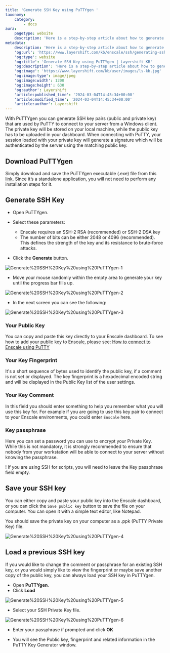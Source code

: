 ```yaml
---
title: 'Generate SSH Key using PuTTYgen '
taxonomy:
    category:
        - docs
aura:
    pagetype: website
    description: 'Here is a step-by-step article about how to generate SSH key using PuTTYgen, so you can access your server via SSH from a Windows client.'
metadata:
    description: 'Here is a step-by-step article about how to generate SSH key using PuTTYgen, so you can access your server via SSH from a Windows client.'
    'og:url': 'https://www.layershift.com/kb/enscale/ssh/generating-ssh-keys-with-puttygen'
    'og:type': website
    'og:title': 'Generate SSH Key using PuTTYgen | Layershift KB'
    'og:description': 'Here is a step-by-step article about how to generate SSH key using PuTTYgen, so you can access your server via SSH from a Windows client.'
    'og:image': 'https://www.layershift.com/kb/user/images/ls-kb.jpg'
    'og:image:type': image/jpeg
    'og:image:width': 1200
    'og:image:height': 630
    'og:author': Layershift
    'article:published_time': '2024-03-04T14:45:34+00:00'
    'article:modified_time': '2024-03-04T14:45:34+00:00'
    'article:author': Layershift
---
```


With PuTTYgen you can generate SSH key pairs (public and private key) that are used by PuTTY to connect to your server from a Windows client. The private key will be stored on your local machine, while the public key has to be uploaded in your dashboard. When connecting with PuTTY, your session loaded with your private key will generate a signature which will be authenticated by the server using the matching public key.

## Download PuTTYgen

Simply download and save the PuTTYgen executable (.exe) file from this [link](http://www.chiark.greenend.org.uk/~sgtatham/putty/download.html). Since it’s a standalone application, you will not need to perform any installation steps for it.

## Generate SSH Key

* Open PuTTYgen.
* Select these parameters:

	* 	Enscale requires an SSH-2 RSA (recommended) or SSH-2 DSA key
	* 	The number of bits can be either 2048 or 4096 (recommended). This defines the strength of the key and its resistance to brute-force attacks.

* Click the **Generate** button.

![Generate%20SSH%20Key%20using%20PuTTYgen-1](Generate%20SSH%20Key%20using%20PuTTYgen-1.png "Generate%20SSH%20Key%20using%20PuTTYgen-1")

* Move your mouse randomly within the empty area to generate your key until the progress bar fills up.

![Generate%20SSH%20Key%20using%20PuTTYgen-2](Generate%20SSH%20Key%20using%20PuTTYgen-2.png "Generate%20SSH%20Key%20using%20PuTTYgen-2")

* In the next screen you can see the following:

![Generate%20SSH%20Key%20using%20PuTTYgen-3](Generate%20SSH%20Key%20using%20PuTTYgen-3.png "Generate%20SSH%20Key%20using%20PuTTYgen-3")

### Your Public Key

You can copy and paste this key directly to your Enscale dashboard. To see how to add your public key to Enscale, please see: [How to connect to Enscale using PuTTY](../how-to-connect-to-enscale-using-putty)

### Your Key Fingerprint

It's a short sequence of bytes used to identify the public key, if a comment is not set or displayed. The key fingerprint is a hexadecimal encoded string and will be displayed in the Public Key list of the user settings.

### Your Key Comment

In this field you should enter something to help you remember what you will use this key for. For example if you are going to use this key pair to connect to your Enscale environments, you could enter `Enscale` here.

### Key passphrase

Here you can set a password you can use to encrypt your Private Key. While this is not mandatory, it is strongly recommended to ensure that nobody from your workstation will be able to connect to your server without knowing the passphrase.

! If you are using SSH for scripts, you will need to leave the Key passphrase field empty.

## Save your SSH key

You can either copy and paste your public key into the Enscale dashboard, or you can click the `Save public key` button to save the file on your computer. You can open it with a simple text editor, like Notepad.

You should save the private key on your computer as a .ppk (PuTTY Private Key) file.

![Generate%20SSH%20Key%20using%20PuTTYgen-4](Generate%20SSH%20Key%20using%20PuTTYgen-4.png "Generate%20SSH%20Key%20using%20PuTTYgen-4")

## Load a previous SSH key

If you would like to change the comment or passphrase for an existing SSH key, or you would simply like to view the fingerprint or maybe save another copy of the public key, you can always load your SSH key in PuTTYgen.

* Open **PuTTYgen**.
* Click **Load**

![Generate%20SSH%20Key%20using%20PuTTYgen-5](Generate%20SSH%20Key%20using%20PuTTYgen-5.png "Generate%20SSH%20Key%20using%20PuTTYgen-5")

* Select your SSH Private Key file.

![Generate%20SSH%20Key%20using%20PuTTYgen-6](Generate%20SSH%20Key%20using%20PuTTYgen-6.png "Generate%20SSH%20Key%20using%20PuTTYgen-6")

* Enter your passphrase if prompted and click **OK**

* You will see the Public key, fingerprint and related information in the PuTTY Key Generator window.

